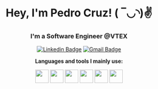 <h1 align="center">Hey, I'm Pedro Cruz! ( ‾◡◝)✌</h1>

<h3 align="center">I'm a Software Engineer @VTEX</h3>


<div align="center">
 
[![Linkedin Badge](https://img.shields.io/badge/-Pedro%20Cruz-494c52?style=flat&logo=Linkedin&logoColor=white&link=https://www.linkedin.com/in/pedrosantoscruz/)](https://www.linkedin.com/in/pedrosantoscruz/) [![Gmail Badge](https://img.shields.io/badge/-pscruzzz@outlook.com-494c52?style=flat&logo=Gmail&logoColor=white&link=mailto:pscruzzz@outlook.com)](mailto:pscruzzz@outlook.com)  
 
**Languages and tools I mainly use:**

<img align="center" height="35" src="https://raw.githubusercontent.com/jakeliny/jakeliny/master/images/typescript.png">
<img align="center" height="35" src="https://assets.vercel.com/image/upload/v1607554385/repositories/next-js/next-logo.png">
<img align="center" height="35" src="https://raw.githubusercontent.com/jakeliny/jakeliny/master/images/nodejs.png">
<img align="center" height="35" src="https://raw.githubusercontent.com/jakeliny/jakeliny/master/images/react.png">
<img align="center" height="35" src="https://raw.githubusercontent.com/jakeliny/jakeliny/master/images/javascript.png">
<img align="center" height="35" src="https://raw.githubusercontent.com/golangci/golangci-lint/master/assets/go.png">
  
</div>
<!--
**pscruzzz/pscruzzz** is a ✨ _special_ ✨ repository because its `README.md` (this file) appears on your GitHub profile.

Here are some ideas to get you started:

- 🔭 I’m currently working on ...
- 🌱 I’m currently learning ...
- 👯 I’m looking to collaborate on ...
- 🤔 I’m looking for help with ...
- 💬 Ask me about ...
- 📫 How to reach me: ...
- 😄 Pronouns: ...
- ⚡ Fun fact: ...
-->
